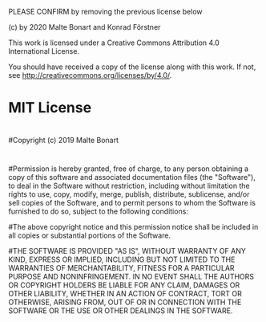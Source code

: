  PLEASE CONFIRM by removing the previous license below

(c) by 2020 Malte Bonart and Konrad Förstner

This work is licensed under a Creative Commons Attribution 4.0
International License.

You should have received a copy of the license along with this work.
If not, see <http://creativecommons.org/licenses/by/4.0/>.

# MIT License
#
#Copyright (c) 2019 Malte Bonart
#
#Permission is hereby granted, free of charge, to any person obtaining a copy of this software and associated documentation files (the "Software"), to deal in the Software without restriction, including without limitation the rights to use, copy, modify, merge, publish, distribute, sublicense, and/or sell copies of the Software, and to permit persons to whom the Software is furnished to do so, subject to the following conditions:

#The above copyright notice and this permission notice shall be included in all copies or substantial portions of the Software.

#THE SOFTWARE IS PROVIDED "AS IS", WITHOUT WARRANTY OF ANY KIND, EXPRESS OR IMPLIED, INCLUDING BUT NOT LIMITED TO THE WARRANTIES OF MERCHANTABILITY, FITNESS FOR A PARTICULAR PURPOSE AND NONINFRINGEMENT. IN NO EVENT SHALL THE AUTHORS OR COPYRIGHT HOLDERS BE LIABLE FOR ANY CLAIM, DAMAGES OR OTHER LIABILITY, WHETHER IN AN ACTION OF CONTRACT, TORT OR OTHERWISE, ARISING FROM, OUT OF OR IN CONNECTION WITH THE SOFTWARE OR THE USE OR OTHER DEALINGS IN THE SOFTWARE.
 
